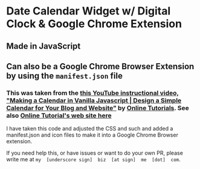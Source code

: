 # Date Calendar Widget w/ Digital Clock & Google Chrome Extension

## Made in JavaScript

## Can also be a Google Chrome Browser Extension by using the `manifest.json` file

### This was taken from the [this YouTube instructional video, "Making a Calendar in Vanilla Javascript | Design a Simple Calendar for Your Blog and Website"](https://www.youtube.com/watch?v=kn1bNLMTgdo) by [Online Tutorials](https://www.youtube.com/@OnlineTutorialsYT). See also [Online Tutorial's web site here](https://ww7.onlinetutorialsweb.com/)

I have taken this code and adjusted the CSS and such and added a manifest.json and icon files to make it into a Google Chrome Browser extension.

If you need help this, or have issues or want to do your own PR, please write me at `my  [underscore sign]  biz  [at sign]  me  [dot]  com`.
